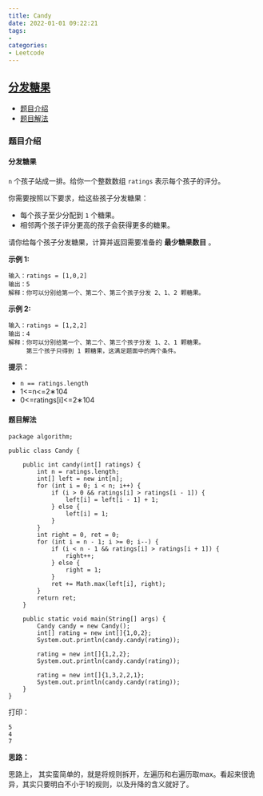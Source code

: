 ```yaml
---
title: Candy
date: 2022-01-01 09:22:21
tags:
- 
categories:
- Leetcode 
---
```




## [分发糖果](https://leetcode-cn.com/problems/candy/)

- [题目介绍](https://yangtzeshore.github.io/2022/01/01/Candy/#题目介绍)
- [题目解法](https://yangtzeshore.github.io/2022/01/01/Candy/#题目解法)

### 题目介绍

#### 分发糖果

`n` 个孩子站成一排。给你一个整数数组 `ratings` 表示每个孩子的评分。

你需要按照以下要求，给这些孩子分发糖果：

- 每个孩子至少分配到 `1` 个糖果。
- 相邻两个孩子评分更高的孩子会获得更多的糖果。

请你给每个孩子分发糖果，计算并返回需要准备的 **最少糖果数目** 。

**示例 1:**

```
输入：ratings = [1,0,2]
输出：5
解释：你可以分别给第一个、第二个、第三个孩子分发 2、1、2 颗糖果。
```

**示例 2:**

```
输入：ratings = [1,2,2]
输出：4
解释：你可以分别给第一个、第二个、第三个孩子分发 1、2、1 颗糖果。
     第三个孩子只得到 1 颗糖果，这满足题面中的两个条件。
```

**提示：**

- `n == ratings.length`
- 1<=n<=2∗104
- 0<=ratings[i]<=2∗104

#### 题目解法

```
package algorithm;

public class Candy {

    public int candy(int[] ratings) {
        int n = ratings.length;
        int[] left = new int[n];
        for (int i = 0; i < n; i++) {
            if (i > 0 && ratings[i] > ratings[i - 1]) {
                left[i] = left[i - 1] + 1;
            } else {
                left[i] = 1;
            }
        }
        int right = 0, ret = 0;
        for (int i = n - 1; i >= 0; i--) {
            if (i < n - 1 && ratings[i] > ratings[i + 1]) {
                right++;
            } else {
                right = 1;
            }
            ret += Math.max(left[i], right);
        }
        return ret;
    }

    public static void main(String[] args) {
        Candy candy = new Candy();
        int[] rating = new int[]{1,0,2};
        System.out.println(candy.candy(rating));

        rating = new int[]{1,2,2};
        System.out.println(candy.candy(rating));

        rating = new int[]{1,3,2,2,1};
        System.out.println(candy.candy(rating));
    }
}
```

打印：

```
5
4
7
```

**思路：**

思路上， 其实蛮简单的，就是将规则拆开，左遍历和右遍历取max。看起来很诡异，其实只要明白不小于1的规则，以及升降的含义就好了。